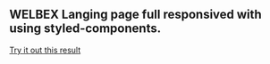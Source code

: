 ## WELBEX Langing page full responsived with using styled-components.

[Try it out this result](https://welbexx.netlify.app/)